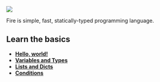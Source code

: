 <img src="https://i.imgur.com/SSYGMnA.png"/>

Fire is simple, fast, statically-typed programming language.

## Learn the basics
- **[Hello, world!](https://maviek.github.io/fire-lang/basics/HELLO)**
- **[Variables and Types](https://maviek.github.io/fire-lang/basics/VARIABLES)**
- **[Lists and Dicts](https://maviek.github.io/fire-lang/basics/LISTS)**
- **[Conditions](https://maviek.github.io/fire-lang/basics/CONDITIONS)**
